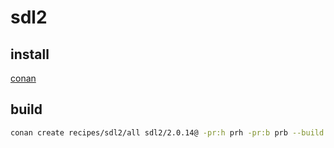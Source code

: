 # sdl2

## install
[conan](https://conan.io)

## build
```bash
conan create recipes/sdl2/all sdl2/2.0.14@ -pr:h prh -pr:b prb --build missing
```
